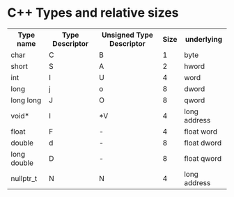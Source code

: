 <h1>C++ Types and relative sizes</h1>

<table>
  <tr>
   <th>Type name</th>
   <th>Type Descriptor</th>
   <th>Unsigned Type Descriptor</th>
   <th>Size</th>
   <th>underlying</th>
  </tr>
  <tr>
   <td>char</td>
   <td>C</td>
   <td>B</td>
   <td>1</td>
   <td>byte</td>
  </tr>
  <tr>
  <td>short</td>
  <td>S</td>
  <td>A</td>
  <td>2</td>
  <td>hword</td>
  </tr>
  <tr>
  <td>int</td>
  <td>I</td>
  <td>U</td>
  <td>4</td>
  <td>word</td>
  </tr>
  <tr>
  <td>long</td>
  <td>j</td>
  <td>o</td>
  <td>8</td>
  <td>dword</td>
  </tr>
  <tr>
  <td>long long</td>
  <td>J</td>
  <td>O</td>
  <td>8</td>
  <td>qword</td>
  </tr>
  <tr>
  <td>void*</td>
  <td>I</td>
  <td>*V</td>
  <td>4</td>
  <td>long address</td>
  </tr>
  <tr>
  <td>float</td>
  <td>F</td>
  <td>-</td>
  <td>4</td>
  <td>float word</td>
  </tr>
  <tr>
  <td>double</td>
  <td>d</td>
  <td>-</td>
  <td>8</td>
  <td>float dword</td>
  </tr>
  <tr>
  <td>long double</td>
  <td>D</td>
  <td>-</td>
  <td>8</td>
  <td>float qword</td>
  </tr>
  <tr>
  <td>nullptr_t</td>
  <td>N</td>
  <td>N</td>
  <td>4</td>
  <td>long address</td>
  </tr>
</table>
